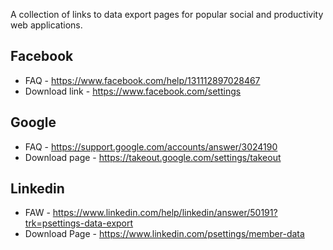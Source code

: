A collection of links to data export pages for popular social and productivity web applications.

## Facebook
* FAQ - https://www.facebook.com/help/131112897028467
* Download link - https://www.facebook.com/settings

## Google
* FAQ - https://support.google.com/accounts/answer/3024190
* Download page - https://takeout.google.com/settings/takeout

## Linkedin
* FAW - https://www.linkedin.com/help/linkedin/answer/50191?trk=psettings-data-export
* Download Page - https://www.linkedin.com/psettings/member-data
